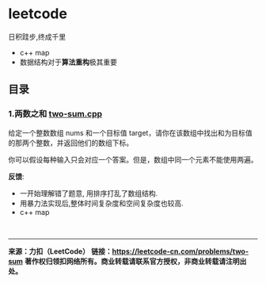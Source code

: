# leetcode

日积跬步,终成千里

+ c++ map
+ 数据结构对于**算法重构**极其重要

## 目录

### 1.两数之和 [two-sum.cpp](./detail/two-sum.cpp)
  给定一个整数数组 nums 和一个目标值 target，请你在该数组中找出和为目标值的那两个整数，并返回他们的数组下标。

  你可以假设每种输入只会对应一个答案。但是，数组中同一个元素不能使用两遍。

**反馈**:

+  一开始理解错了题意, 用排序打乱了数组结构.
+ 用暴力法实现后,整体时间复杂度和空间复杂度也较高.
+ c++ map

​	

------------------------

  **来源：力扣（LeetCode）**
  **链接：https://leetcode-cn.com/problems/two-sum**
  **著作权归领扣网络所有。商业转载请联系官方授权，非商业转载请注明出处。**

